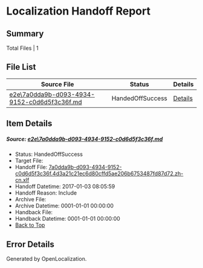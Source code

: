 # <a name='report-top'></a> Localization Handoff Report

## Summary
 Total Files | 1

## File List
 Source File | Status | Details 
 ----------- | ------ | ------- 
 [e2e\7a0dda9b-d093-4934-9152-c0d6d5f3c36f.md](https://github.com/OpenLocalizationTestOrg/ol-test0/blob/c38e47a32f4a7d343f1587cb9e94d6499bf73154/e2e/7a0dda9b-d093-4934-9152-c0d6d5f3c36f.md) | HandedOffSuccess | [Details](#ef7b6d5bd51803d67ede3c72385f672e92279c8a3)

## Item Details
##### <a name='ef7b6d5bd51803d67ede3c72385f672e92279c8a3'></a> Source: [e2e\7a0dda9b-d093-4934-9152-c0d6d5f3c36f.md](https://github.com/OpenLocalizationTestOrg/ol-test0/blob/c38e47a32f4a7d343f1587cb9e94d6499bf73154/e2e/7a0dda9b-d093-4934-9152-c0d6d5f3c36f.md)
* Status: HandedOffSuccess
* Target File: 
* Handoff File: [7a0dda9b-d093-4934-9152-c0d6d5f3c36f.4d3a21c21ec6d80cffd5ae206b6753487fd87d72.zh-cn.xlf](https://github.com/OpenLocalizationTestOrg/ol-test0-handoff/blob/6df4ea549bbc80d93d82a4399f4ed14fec6caa63/ol-handoff/OpenLocalizationTestOrg/ol-test0-zhcn/shujia/ht/7a0dda9b-d093-4934-9152-c0d6d5f3c36f.4d3a21c21ec6d80cffd5ae206b6753487fd87d72.zh-cn.xlf)
* Handoff Datetime: 2017-01-03 08:05:59
* Handoff Reason: Include
* Archive File: 
* Archive Datetime: 0001-01-01 00:00:00
* Handback File: 
* Handback Datetime: 0001-01-01 00:00:00
* [Back to Top](#report-top)


## Error Details

Generated by OpenLocalization.

